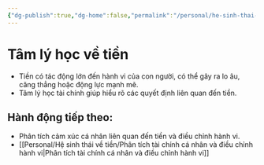 ```yaml
---
{"dg-publish":true,"dg-home":false,"permalink":"/personal/he-sinh-thai-ve-tien/tam-ly-hoc-ve-tien/","dgPassFrontmatter":true,"noteIcon":"","updated":"2025-01-14T22:18:04.535+07:00"}
---
```



# Tâm lý học về tiền
- Tiền có tác động lớn đến hành vi của con người, có thể gây ra lo âu, căng thẳng hoặc động lực mạnh mẽ.
- Tâm lý học tài chính giúp hiểu rõ các quyết định liên quan đến tiền.

## Hành động tiếp theo:
- Phân tích cảm xúc cá nhân liên quan đến tiền và điều chỉnh hành vi.
- [[Personal/Hệ sinh thái về tiền/Phân tích tài chính cá nhân và điều chỉnh hành vi\|Phân tích tài chính cá nhân và điều chỉnh hành vi]]